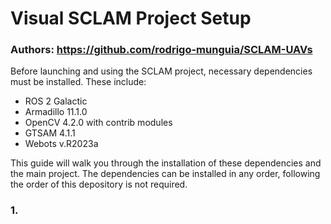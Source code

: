 # Visual SCLAM Project Setup
### Authors: https://github.com/rodrigo-munguia/SCLAM-UAVs

Before launching and using the SCLAM project, necessary dependencies must be installed.
These include:
- ROS 2 Galactic
- Armadillo 11.1.0
- OpenCV 4.2.0 with contrib modules
- GTSAM 4.1.1
- Webots v.R2023a

This guide will walk you through the installation of these dependencies and the main project.
The dependencies can be installed in any order, following the order of this depository is not required.

### 1. 
